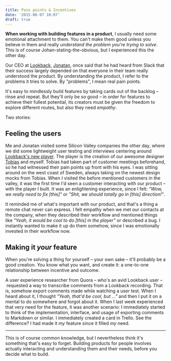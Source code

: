 ```yaml
---
title: Pain points & Incentives
date: '2015-06-07 10:07'
draft: true 
---
```

 
**When working with building features in a product**, I usually need some emotional attachment to them. You can't make them good unless you believe in them and really *understand the problem you're trying to solve*. This is of course Johan-stating-the-obvious, but I experienced this the other day.

Our CEO at [Lookback](http://lookback.io), [Jonatan](http://twitter.com/littke), once said that he had heard from Slack that their success largely depended on that everyone in their team really understood the product. By understanding the product, I refer to the problems it tries to solve. By "problems", I mean real pain points. 

It's easy to mindlessly build features by taking cards out of the backlog – rinse and repeat. But they'll only be *so* good – in order for features to achieve their fullest potential, its creators must be given the freedom to explore different routes, but also they need *empathy*. 

Two stories:

## Feeling the users

Me and Jonatan visited some Silicon Valley companies the other day, where we did some lightweight user testing and interviews centering around [Lookback's new player](https://lookback.io/watch/rWcyfETYu8vsrYpAY). The player is the creation of our awesome designer [Tobias](http://twitter.com/tobiasahlin) and myself. Tobias had taken part of customer meetings beforehand, so he had witnessed their pain points up front with his eyes. I was sitting around on the west coast of Sweden, always taking on the newest design mocks from Tobias. When *I* visited the before mentioned customers in the valley, it was the first time I'd seen a customer interacting with our product – with the player I built. It was an enlightening experience, since I felt: *"Wow, we really need to fix [this]"* or *"Shit, we should totally go in [this] direction!"*. 

It reminded me of what's important with our product, and that's a thing a remote chat never can express. I felt empathy when we met our contacts at the company, when they described their workflow and mentioned things like *"Yeah, it would be cool to do [this] in the player"* or described a bug. I instantly wanted to make it up do them somehow, since I was emotionally invested in their workflow now.

## Making it *your* feature

When you're solving a thing for yourself – your own sake – it'll probably be a good creation. You know what you want, and create it: a one-to-one relationship between incentive and outcome.

A user experience researcher from Quora – who's an avid Lookback user – requested a way to transcribe comments from a Lookback recording. That is, somehow export comments made while watching a user test. When I heard about it, I thought *"Yeah, that'd be cool, but ..."* and then I put it on a mental to do somewhere and forgot about it. When I last week experienced that very need for the feature, it was another scenario: I immediately started to think of the implementation, interface, and usage of exporting comments to Markdown or similar. I immediately created a card in Trello. See the difference? I had made it *my* feature since it filled *my* need. 

***

This is of course common knowledge, but I nevertheless think it's something that's easy to forget. Building products for people involves actually interacting and understanding them and their needs, before you decide what to build.
